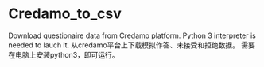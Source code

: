 # Credamo_to_csv
Download questionaire data from Credamo platform. Python 3 interpreter is needed to lauch it.
从credamo平台上下载模拟作答、未接受和拒绝数据。
需要在电脑上安装python3，即可运行。
